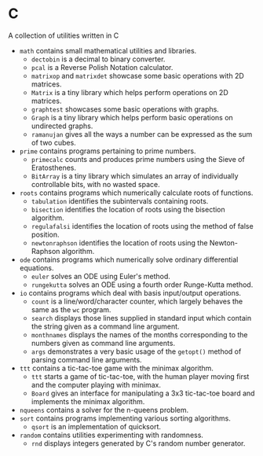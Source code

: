 # C
A collection of utilities written in C

- `math` contains small mathematical utilities and libraries.
    - `dectobin` is a decimal to binary converter.
    - `pcal` is a Reverse Polish Notation calculator.
    - `matrixop` and `matrixdet` showcase some basic operations with 2D matrices.
    - `Matrix` is a tiny library which helps perform operations on 2D matrices.
    - `graphtest` showcases some basic operations with graphs.
    - `Graph` is a tiny library which helps perform basic operations on undirected graphs.
    - `ramanujan` gives all the ways a number can be expressed as the sum of two cubes.
- `prime` contains programs pertaining to prime numbers.
    - `primecalc` counts and produces prime numbers using the Sieve of Eratosthenes.
    - `BitArray` is a tiny library which simulates an array of individually controllable bits, with no wasted space.
- `roots` contains programs which numerically calculate roots of functions.
    - `tabulation` identifies the subintervals containing roots.
    - `bisection` identifies the location of roots using the bisection algorithm.
    - `regulafalsi` identifies the location of roots using the method of false position.
    - `newtonraphson` identifies the location of roots using the Newton-Raphson algorithm.
- `ode` contains programs which numerically solve ordinary differential equations.
    - `euler` solves an ODE using Euler's method.
    - `rungekutta` solves an ODE using a fourth order Runge-Kutta method.
- `io` contains programs which deal with basis input/output operations.
    - `count` is a line/word/character counter, which largely behaves the same as the `wc` program.
    - `search` displays those lines supplied in standard input which contain the string given as a command line argument.
    - `monthnames` displays the names of the months corresponding to the numbers given as command line arguments.
    - `args` demonstrates a very basic usage of the `getopt()` method of parsing command line arguments.
- `ttt` contains a tic-tac-toe game with the minimax algorithm.
    - `ttt` starts a game of tic-tac-toe, with the human player moving first and the computer playing with minimax.
    - `Board` gives an interface for manipulating a 3x3 tic-tac-toe board and implements the minimax algorithm.
- `nqueens` contains a solver for the n-queens problem.
- `sort` contains programs implementing various sorting algorithms.
    - `qsort` is an implementation of quicksort.
- `random` contains utilities experimenting with randomness.
    - `rnd` displays integers generated by C's random number generator.

